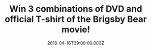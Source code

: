 ---
campaign-uuid: "c-d8e23c64-0165-4317-9210-392405f3a662"
type: "Competition"
category: "Entertainment"
date: "2018-04-16T09:00:00.000Z"
end-date: "2018-04-30T23:59:00.000Z"
disable-form: false
is_promoted: false
has_entry_page: true
title: "Win 3 combinations of DVD and official T-shirt of the Brigsby Bear movie!"
competition-description: "<p>Calling all fans of Saturday Night Live's Kyle Mooney!\
  \ To celebrate the DVD release of the Brigsby Bear movie, we’ve managed to get our\
  \ hands on 3 amazing DVD’s and 3 official T-shirts of the movie to 3 lucky NME readers\
  \ to win!</p>\n<p>Sounds good? You know what to do…</p>\n"
hero-header: "Win 3 combinations of DVD and official  T-shirt of the Brigsby Bear\
  \ movie!"
terms-confirmation: "N/A"
banner-img: "https://assets.expresslyapp.com/asset-d15c38da-c83e-49ea-b05c-e3227e309824.jpg"
logo-left-href: "http://nme.com/"
logo-left-image: "https://assets.expresslyapp.com/asset-a0cc17b4-34d1-4316-9699-1b6a0fb68bf5.jpg"
logo-left-title: "NME"
bg-image-hero: "https://assets.expresslyapp.com/asset-25b76b80-243d-46ad-ad91-008c2468ad7e.jpg"
bg-image-first: "https://assets.expresslyapp.com/asset-32e73a17-8345-45ec-b012-eaff46759215.jpg"
bg-image-second: "https://assets.expresslyapp.com/asset-7ba3588e-5432-4ed7-9745-5b6c4a239398.jpg"
bg-image-third: "https://assets.expresslyapp.com/asset-ceafaa44-135f-4408-8e40-e92f0c8a8967.jpg"
section1-content: "<p>To celebrate the DVD release of the Brigsby Bear movie on April\
  \ 16th, we’ve got our hands on 3 DVD’s and 3 official T-Shirts of the movie to bring\
  \ them home with you!</p>\n<p>Starring the Emmy® and Golden Globe® winner Claire\
  \ Danes (Homeland), Mark Hamill (Star Wars), Academy Award® nominee and Emmy® Award-winning\
  \ Greg Kinnear (Modern Family), Emmy® nominated Matt Walsh (Veep) and Michaela Watkins\
  \ (Casual), this comedy follows the life of James, the world’s biggest fan of Brigsby\
  \ Bear!</p>\n"
section2-content: "<p>The DVD and digital release is packed with bonus materials including:\
  \ “Twin Speak: Kyle & Dave,” a featurette in which Kyle Mooney and Dave McCary reflect\
  \ on their creative partnership that spans from grade school to “Saturday Night\
  \ Live”; “An Evening with BRIGSBY BEAR,” featuring a Q&A featuring Kyle Mooney,\
  \ Dave McCary, Mark Hamill and “The Wisdom of BRIGSBY BEAR,” a collection of\_life\
  \ lessons from Brigsby himself; plus, a filmmaker commentary and hilarious gag reel!</p>\n\
  <p>ALSO, on the exclusive digital release, fans can get more with deleted and extended\
  \ scenes as well as a coveted lost episode of the “BRIGSBY BEAR” series entitled\
  \ “The Festival of Kindness”!</p>\n"
section3-content: "<p>This truly original and remarkably touching comedy from Sony\
  \ Pictures Home Entertainment is the best plan for kicking off your weekend!</p>\
  \ \n<p>Think no more and click on the link for a chance to win the DVD and the official\
  \ T-Shirt of the Brigsby Bear movie!</p>\n<p>Good luck!</p>\n"
entry-title: "Win 3 combinations of DVD and official T-shirt of the Brigsby Bear movie!"
entry-content: "<p>Brigsby Bear DVD release is full with additional exclusive bonus\
  \ content for you to get stuck into! A Q&A featuring Kyle Mooney, Dave McCary and\
  \ Mark Hamill, a collection of\_life lessons from Brigsby himself or a filmmaker\
  \ commentary and hilarious gag reel!<p><p>Enter the draw to win by completing the\
  \ form below before 23.59pm on 30/04/2018.</p>\n"
has-winner: false
prize-description: "One of 3 combinations of DVD's and official T-Shirt's of the Brigsby\
  \ Bear movie."
country-restrictions:
- "GB"
---